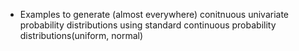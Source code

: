 * Examples to generate (almost everywhere) conitnuous univariate probability distributions using standard continuous probability distributions(uniform, normal)
